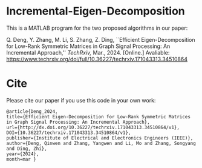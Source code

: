 # Incremental-Eigen-Decomposition
 This is a MATLAB program for the two proposed algorithms in our paper:

 Q. Deng, Y. Zhang, M. Li, S. Zhang, Z. Ding, ``Efficient Eigen-Decomposition for Low-Rank Symmetric Matrices in Graph Signal Processing: An Incremental Approach,'' *TechRxiv,* Mar., 2024. [Online.] Avaliable: https://www.techrxiv.org/doi/full/10.36227/techrxiv.171043313.34510864

# Cite
Please cite our paper if you use this code in your own work:
```
@article{Deng_2024,
title={Efficient Eigen-Decomposition for Low-Rank Symmetric Matrices in Graph Signal Processing: An Incremental Approach},
url={http://dx.doi.org/10.36227/techrxiv.171043313.34510864/v1},
DOI={10.36227/techrxiv.171043313.34510864/v1},
publisher={Institute of Electrical and Electronics Engineers (IEEE)},
author={Deng, Qinwen and Zhang, Yangwen and Li, Mo and Zhang, Songyang and Ding, Zhi},
year={2024},
month=mar }

```
